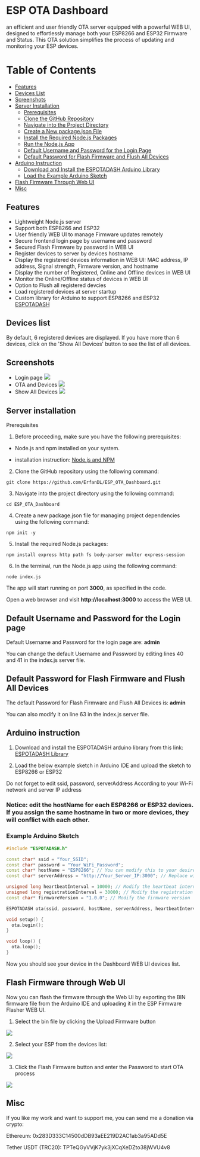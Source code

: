# ESP OTA Dashboard
an efficient and user friendly OTA server equipped with a powerful WEB UI, designed to effortlessly manage both your ESP8266 and ESP32 Firmware and Status. This OTA solution simplifies the process of updating and monitoring your ESP devices.

# Table of Contents

- [Features](#features)
- [Devices List](#devices-list)
- [Screenshots](#screenshots)
- [Server Installation](#server-installation)
  - [Prerequisites](#prerequisites)
  - [Clone the GitHub Repository](#clone-the-github-repository)
  - [Navigate into the Project Directory](#navigate-into-the-project-directory)
  - [Create a New package.json File](#create-a-new-packagejson-file)
  - [Install the Required Node.js Packages](#install-the-required-nodejs-packages)
  - [Run the Node.js App](#run-the-nodejs-app)
  - [Default Username and Password for the Login Page](#default-username-and-password-for-the-login-page)
  - [Default Password for Flash Firmware and Flush All Devices](#default-password-for-flash-firmware-and-flush-all-devices)
- [Arduino Instruction](#arduino-instruction)
  - [Download and Install the ESPOTADASH Arduino Library](#download-and-install-the-espotadash-arduino-library)
  - [Load the Example Arduino Sketch](#load-the-example-arduino-sketch)
- [Flash Firmware Through Web UI](#flash-firmware-through-web-ui)
- [Misc](#misc)

## Features
- Lightweight Node.js server
- Support both ESP8266 and ESP32
- User friendly WEB UI to manage Firmware updates remotely
- Secure frontend login page by username and password
- Secured Flash Firmware by password in WEB UI
- Register devices to server by devices hostname
- Display the registered devices information in WEB UI: MAC address, IP address, Signal strength, Firmware version, and hostname
- Display the number of Registered, Online and Offline devices in WEB UI
- Monitor the Online/Offline status of devices in WEB UI
- Option to Flush all registered devcies
- Load registered devices at server startup
- Custom library for Arduino to support ESP8266 and ESP32 [ESPOTADASH](https://github.com/ErfanDL/ESPOTADASH_Library)

## Devices list
By default, 6 registered devices are displayed. If you have more than 6 devices, click on the 'Show All Devices' button to see the list of all devices.

## Screenshots
- Login page
![](doc/login.png)
- OTA and Devices
![](doc/devices.jpg)
- Show All Devices
![](doc/all.jpg)

## Server installation
Prerequisites

1. Before proceeding, make sure you have the following prerequisites:

- Node.js and npm installed on your system.
  
- installation instruction: [Node.js and NPM](https://github.com/nodesource/distributions#debinstall)

2. Clone the GitHub repository using the following command:

`git clone https://github.com/ErfanDL/ESP_OTA_Dashboard.git`

3. Navigate into the project directory using the following command:

`cd ESP_OTA_Dashboard`

4. Create a new package.json file for managing project dependencies using the following command:

`npm init -y`

5. Install the required Node.js packages:

`npm install express http path fs body-parser multer express-session`

6. In the terminal, run the Node.js app using the following command:

`node index.js`

The app will start running on port **3000**, as specified in the code.

Open a web browser and visit **http://localhost:3000** to access the WEB UI.

## Default Username and Password for the Login page
Default Username and Password for the login page are: **admin**

You can change the default Username and Password by editing lines 40 and 41 in the index.js server file.

## Default Password for Flash Firmware and Flush All Devices
The default Password for Flash Firmware and Flush All Devices is: **admin**

You can also modify it on line 63 in the index.js server file.

## Arduino instruction

1. Download and install the ESPOTADASH arduino library from this link: [ESPOTADASH Library](https://github.com/ErfanDL/ESPOTADASH_Library)

2. Load the below example sketch in Arduino IDE and upload the sketch to ESP8266 or ESP32

Do not forget to edit ssid, password, serverAddress According to your Wi-Fi network and server IP address

### Notice: edit the hostName for each ESP8266 or ESP32 devices. If you assign the same hostname in two or more devices, they will conflict with each other.

### Example Arduino Sketch

```cpp
#include "ESPOTADASH.h"

const char* ssid = "Your_SSID";
const char* password = "Your_WiFi_Password";
const char* hostName = "ESP8266"; // You can modify this to your desired host name
const char* serverAddress = "http://Your_Server_IP:3000"; // Replace with your Node.js server address

unsigned long heartbeatInterval = 10000; // Modify the heartbeat interval (e.g., 10 seconds)
unsigned long registrationInterval = 30000; // Modify the registration interval (e.g., 30 seconds)
const char* firmwareVersion = "1.0.0"; // Modify the firmware version

ESPOTADASH ota(ssid, password, hostName, serverAddress, heartbeatInterval, registrationInterval, firmwareVersion);

void setup() {
  ota.begin();
}

void loop() {
  ota.loop();
}
`````

Now you should see your device in the Dashboard WEB UI devices list.

## Flash Firmware through Web UI

Now you can flash the firmware through the Web UI by exporting the BIN firmware file from the Arduino IDE and uploading it in the ESP Firmware Flasher WEB UI.

1. Select the bin file by clicking the Upload Firmware button

![](/doc/uf.jpg)

2. Select your ESP from the devices list:

![](/doc/se.jpg)

3. Click the Flash Firmware button and enter the Password to start OTA process

![](/doc/ff.jpg)

## Misc
If you like my work and want to support me, you can send me a donation via crypto:

Ethereum: 0x283D333C14500dDB93aEE219D2AC1ab3a95ADd5E

Tether USDT (TRC20): TPTeQGyVVjK7yk3jXCqXeDZto38jWVU4v8

